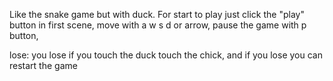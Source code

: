Like the snake game but with duck.
For start to play just click the "play" button in first scene, move with a w s d or arrow, pause the game with p button,

lose: you lose if you touch the duck touch the chick, and if you lose you can restart the game
